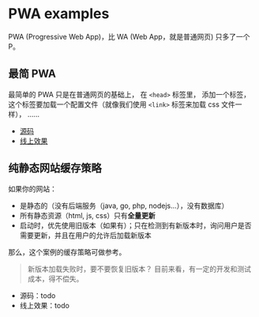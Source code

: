 # PWA examples
PWA (Progressive Web App)，比 WA (Web App，就是普通网页) 只多了一个 P。

## 最简 PWA
最简单的 PWA 只是在普通网页的基础上，
在 `<head>` 标签里，
添加一个标签，
这个标签要加载一个配置文件（就像我们使用 `<link>` 标签来加载 css 文件一样），
……

+ [源码](./PWA/simple)
+ [线上效果](https://ppz-example.github.io/PWA/simple/)

## 纯静态网站缓存策略
如果你的网站：
+ 是静态的（没有后端服务（java, go, php, nodejs...），没有数据库）
+ 所有静态资源（html, js, css）只有**全量更新**
+ 启动时，优先使用旧版本（如果有）；只在检测到有新版本时，询问用户是否需要更新，并且在用户的允许后加载新版本

那么，这个案例的缓存策略可做参考。

> 新版本加载失败时，要不要恢复旧版本？
> 目前来看，有一定的开发和测试成本，得不偿失。

+ 源码：todo
+ 线上效果：todo
